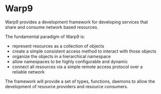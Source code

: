 # Warp9

Warp9 provides a development framework for developing services that share and consume network based resources.

The fundamental paradigm of Warp9 is:

- represent resources as a collection of objects
- create a simple consistent access method to interact with those objects
- organize the objects in a hierarchical namespace
- allow namespaces to be highly configurable and dynamic
- connect all resources via a simple remote access protocol over a reliable network

The framework will provide a set of types, functions, daemons to allow the development of resource providers and resource consumers. 

